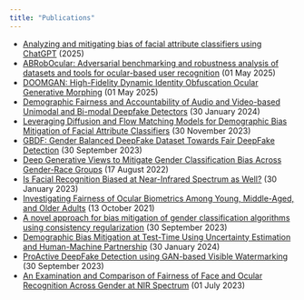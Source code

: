 ```yaml
---
title: "Publications"
---
```


- [Analyzing and mitigating bias of facial attribute classifiers using ChatGPT](/publication/chatgpt-bias/) (2025)
- [ABRobOcular: Adversarial benchmarking and robustness analysis of datasets and tools for ocular-based user recognition](/publication/abrobocular/) (01 May 2025)
- [DOOMGAN: High-Fidelity Dynamic Identity Obfuscation Ocular Generative Morphing](/publication/doomgan/) (01 May 2025)
- [Demographic Fairness and Accountability of Audio and Video-based Unimodal and Bi-modal Deepfake Detectors](/publication/book2/) (30 January 2024)
- [Leveraging Diffusion and Flow Matching Models for Demographic Bias Mitigation of Facial Attribute Classifiers](/publication/journal/) (30 November 2023)
- [GBDF: Gender Balanced DeepFake Dataset Towards Fair DeepFake Detection](/publication/gbdf/) (30 September 2023)
- [Deep Generative Views to Mitigate Gender Classification Bias Across Gender-Race Groups](/publication/icpr/) (17 August 2022)
- [Is Facial Recognition Biased at Near-Infrared Spectrum as Well?](/publication/ieee_hst/) (30 January 2023)
- [Investigating Fairness of Ocular Biometrics Among Young, Middle-Aged, and Older Adults](/publication/iccst_2021/) (13 October 2021)
- [A novel approach for bias mitigation of gender classification algorithms using consistency regularization](/publication/journal_2/) (30 September 2023)
- [Demographic Bias Mitigation at Test-Time Using Uncertainty Estimation and Human-Machine Partnership](/publication/ssrn/) (30 January 2024)
- [ProActive DeepFake Detection using GAN-based Visible Watermarking](/publication/journal3/) (30 September 2023)
- [An Examination and Comparison of Fairness of Face and Ocular Recognition Across Gender at NIR Spectrum](/publication/chapter/) (01 July 2023)
